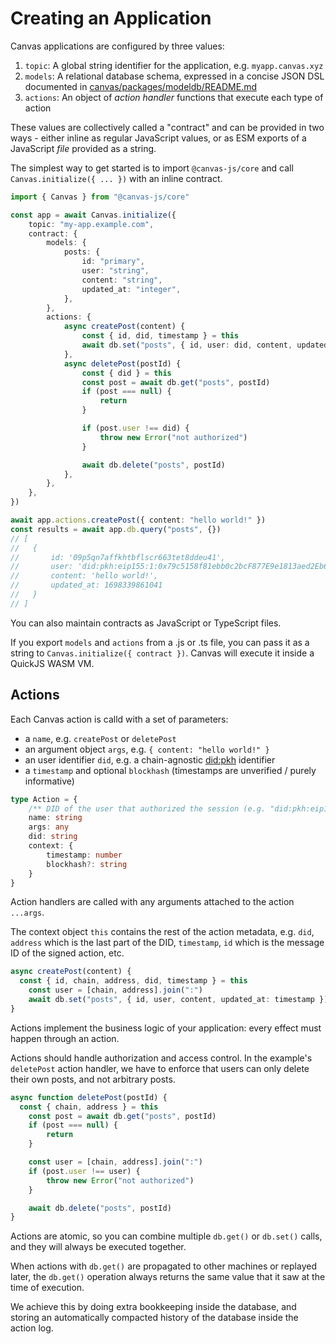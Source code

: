 # Creating an Application

Canvas applications are configured by three values:

1. `topic`: A global string identifier for the application, e.g. `myapp.canvas.xyz`
2. `models`: A relational database schema, expressed in a concise JSON DSL documented in [canvas/packages/modeldb/README.md](https://github.com/canvasxyz/canvas/tree/main/packages/modeldb)
3. `actions`: An object of _action handler_ functions that execute each type of action

These values are collectively called a "contract" and can be provided in two ways - either inline as regular JavaScript values, or as ESM exports of a JavaScript _file_ provided as a string.

The simplest way to get started is to import `@canvas-js/core` and call `Canvas.initialize({ ... })` with an inline contract.

```ts
import { Canvas } from "@canvas-js/core"

const app = await Canvas.initialize({
	topic: "my-app.example.com",
	contract: {
		models: {
			posts: {
				id: "primary",
				user: "string",
				content: "string",
				updated_at: "integer",
			},
		},
		actions: {
			async createPost(content) {
				const { id, did, timestamp } = this
				await db.set("posts", { id, user: did, content, updated_at: timestamp })
			},
			async deletePost(postId) {
				const { did } = this
				const post = await db.get("posts", postId)
				if (post === null) {
					return
				}

				if (post.user !== did) {
					throw new Error("not authorized")
				}

				await db.delete("posts", postId)
			},
		},
	},
})

await app.actions.createPost({ content: "hello world!" })
const results = await app.db.query("posts", {})
// [
//	 {
//		 id: '09p5qn7affkhtbflscr663tet8ddeu41',
//		 user: 'did:pkh:eip155:1:0x79c5158f81ebb0c2bcF877E9e1813aed2Eb652B7',
//		 content: 'hello world!',
//		 updated_at: 1698339861041
//	 }
// ]
```

You can also maintain contracts as JavaScript or TypeScript files.

If you export `models` and `actions` from a .js or .ts file, you can
pass it as a string to `Canvas.initialize({ contract })`. Canvas will
execute it inside a QuickJS WASM VM.

## Actions

Each Canvas action is calld with a set of parameters:

- a `name`, e.g. `createPost` or `deletePost`
- an argument object `args`, e.g. `{ content: "hello world!" }`
- an user identifier `did`, e.g. a chain-agnostic [did:pkh](https://github.com/w3c-ccg/did-pkh) identifier
- a `timestamp` and optional `blockhash` (timestamps are unverified / purely informative)

```ts
type Action = {
	/** DID of the user that authorized the session (e.g. "did:pkh:eip155:1:0xb94d27...") */
	name: string
	args: any
	did: string
	context: {
		timestamp: number
		blockhash?: string
	}
}
```

Action handlers are called with any arguments attached to the action `...args`.

The context object `this` contains the rest of the action metadata, e.g.
`did`, `address` which is the last part of the DID, `timestamp`, `id`
which is the message ID of the signed action, etc.

```ts
async createPost(content) {
  const { id, chain, address, did, timestamp } = this
	const user = [chain, address].join(":")
	await db.set("posts", { id, user, content, updated_at: timestamp })
}
```

Actions implement the business logic of your application: every effect must happen through an action.

Actions should handle authorization and access control. In the example's `deletePost` action handler, we have to enforce that users can only delete their own posts, and not arbitrary posts.

```ts
async function deletePost(postId) {
  const { chain, address } = this
	const post = await db.get("posts", postId)
	if (post === null) {
		return
	}

	const user = [chain, address].join(":")
	if (post.user !== user) {
		throw new Error("not authorized")
	}

	await db.delete("posts", postId)
}
```

Actions are atomic, so you can combine multiple `db.get()` or `db.set()` calls, and they will always be executed together.

When actions with `db.get()` are propagated to other machines or replayed later, the `db.get()` operation always returns the same value that it saw at the time of execution.

We achieve this by doing extra bookkeeping inside the database, and storing an automatically compacted history of the database inside the action log.
